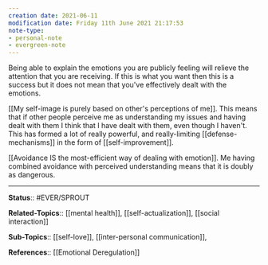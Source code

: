 ```yaml
---
creation date: 2021-06-11
modification date: Friday 11th June 2021 21:17:53
note-type:
- personal-note
- evergreen-note
---
```


Being able to explain the emotions you are publicly feeling will relieve the attention that you are receiving. If this is what you want then this is a success but it does not mean that you've effectively dealt with the emotions. 

[[My self-image is purely based on other's perceptions of me]]. This means that if other people perceive me as understanding my issues and having dealt with them I think that I have dealt with them, even though I haven't. This has formed a lot of really powerful, and really-limiting [[defense-mechanisms]] in the form of [[self-improvement]]. 

[[Avoidance IS the most-efficient way of dealing with emotion]]. Me having combined avoidance with perceived understanding means that it is doubly as dangerous.

---
**Status**:: #EVER/SPROUT  

**Related-Topics**:: [[mental health]], [[self-actualization]], [[social interaction]]
	
**Sub-Topics**:: [[self-love]], [[inter-personal communication]],
	
**References**:: [[Emotional Deregulation]]